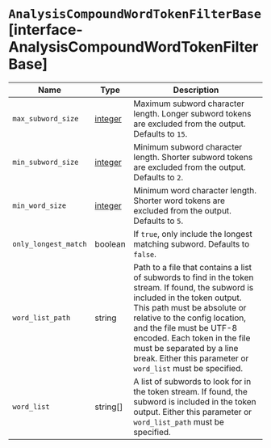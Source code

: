 # `AnalysisCompoundWordTokenFilterBase` [interface-AnalysisCompoundWordTokenFilterBase]

| Name | Type | Description |
| - | - | - |
| `max_subword_size` | [integer](./integer.md) | Maximum subword character length. Longer subword tokens are excluded from the output. Defaults to `15`. |
| `min_subword_size` | [integer](./integer.md) | Minimum subword character length. Shorter subword tokens are excluded from the output. Defaults to `2`. |
| `min_word_size` | [integer](./integer.md) | Minimum word character length. Shorter word tokens are excluded from the output. Defaults to `5`. |
| `only_longest_match` | boolean | If `true`, only include the longest matching subword. Defaults to `false`. |
| `word_list_path` | string | Path to a file that contains a list of subwords to find in the token stream. If found, the subword is included in the token output. This path must be absolute or relative to the config location, and the file must be UTF-8 encoded. Each token in the file must be separated by a line break. Either this parameter or `word_list` must be specified. |
| `word_list` | string[] | A list of subwords to look for in the token stream. If found, the subword is included in the token output. Either this parameter or `word_list_path` must be specified. |
